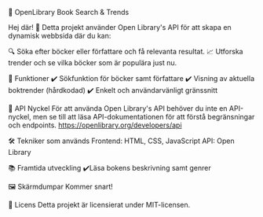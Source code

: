 📖 OpenLibrary Book Search & Trends

Hej där! 👋
Detta projekt använder Open Library's API för att skapa en dynamisk webbsida där du kan:

🔍 Söka efter böcker eller författare och få relevanta resultat.
📈 Utforska trender och se vilka böcker som är populära just nu.

🚀 Funktioner
✔️ Sökfunktion för böcker samt författare
✔️ Visning av aktuella boktrender (hårdkodad)
✔️ Enkelt och användarvänligt gränssnitt

🔑 API Nyckel
För att använda Open Library's API behöver du inte en API-nyckel, men se till att läsa API-dokumentationen för att förstå begränsningar och endpoints.
https://openlibrary.org/developers/api 

🛠️ Tekniker som används
Frontend: HTML, CSS, JavaScript
API: Open Library

📚 Framtida utveckling
✔️Läsa bokens beskrivning samt genrer

🖼️ Skärmdumpar
Kommer snart!

📄 Licens
Detta projekt är licensierat under MIT-licensen.
